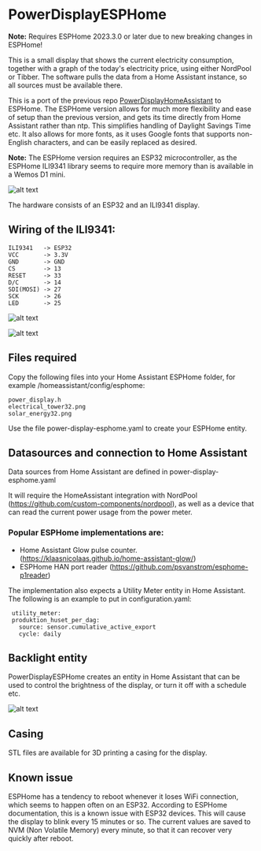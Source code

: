 # PowerDisplayESPHome

**Note:** Requires ESPHome 2023.3.0 or later due to new breaking changes in ESPHome!

This is a small display that shows the current electricity consumption, together with a graph of the today's electricity price, using either NordPool or Tibber. The software pulls the data from a Home Assistant instance, so all sources must be available there.

This is a port of the previous repo [PowerDisplayHomeAssistant](https://github.com/johannyren/PowerDisplayHomeAssistant) to ESPHome. The ESPHome version allows for much more flexibility and ease of setup than the previous version, and gets its time directly from Home Assistant rather than ntp. This simplifies handling of Daylight Savings Time etc. It also allows for more fonts, as it uses Google fonts that supports non-English characters, and can be easily replaced as desired.

**Note:** The ESPHome version requires an ESP32 microcontroller, as the ESPHome ILI9341 library seems to require more memory than is available in a Wemos D1 mini.



![alt text](https://github.com/johannyren/PowerDisplayESPHome/blob/main/images/Display1.jpg?raw=true)

The hardware consists of an ESP32 and an ILI9341 display.

## Wiring of the ILI9341:

```
ILI9341   -> ESP32
VCC       -> 3.3V
GND       -> GND
CS        -> 13
RESET     -> 33
D/C       -> 14
SDI(MOSI) -> 27
SCK       -> 26
LED       -> 25
```

![alt text](https://github.com/johannyren/PowerDisplayESPHome/blob/main/images/Wiring_ILI9341.jpg?raw=true)


![alt text](https://github.com/johannyren/PowerDisplayESPHome/blob/main/images/Wiring_ESP32.jpg?raw=true)

## Files required

Copy the following files into your Home Assistant ESPHome folder, for example /homeassistant/config/esphome:

```
power_display.h
electrical_tower32.png
solar_energy32.png
```
Use the file power-display-esphome.yaml to create your ESPHome entity.

## Datasources and connection to Home Assistant
Data sources from Home Assistant are defined in power-display-esphome.yaml

It will require the HomeAssistant integration with NordPool (https://github.com/custom-components/nordpool), as well as a device that can read the current power usage from the power meter. 

### Popular ESPHome implementations are:

- Home Assistant Glow pulse counter. (https://klaasnicolaas.github.io/home-assistant-glow/)
- ESPHome HAN port reader  (https://github.com/psvanstrom/esphome-p1reader)

The implementation also expects a Utility Meter entity in Home Assistant. The following is an example to put in configuration.yaml:
```
 utility_meter:
 produktion_huset_per_dag:
   source: sensor.cumulative_active_export
   cycle: daily
```

## Backlight entity
PowerDisplayESPHome creates an entity in Home Assistant that can be used to control the brightness of the display, or turn it off with a schedule etc.

![alt text](https://github.com/johannyren/PowerDisplayESPHome/blob/main/images/Backlight_entity.jpg?raw=true)



## Casing
STL files are available for 3D printing a casing for the display.

## Known issue
ESPHome has a tendency to reboot whenever it loses WiFi connection, which seems to happen often on an ESP32. According to ESPHome documentation, this is a known issue with ESP32 devices. This will cause the display to blink every 15 minutes or so. The current values are saved to NVM (Non Volatile Memory) every minute, so that it can recover very quickly after reboot. 

    
